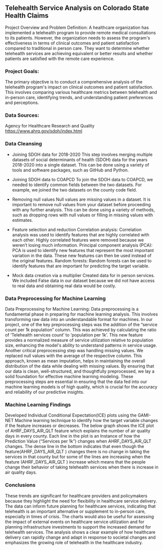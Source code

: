 ## Telehealth Service Analysis on Colorado State Health Claims


Project Overview and Problem Definition:
A healthcare organization has implemented a telehealth program to provide remote medical consultations to its patients. However, the organization needs to assess the program's effectiveness in terms of clinical outcomes and 
patient satisfaction compared to traditional in person care. They want to determine whether telehealth services are achieving equivalent or better results and whether patients are satisfied with the remote care experience.

### Project Goals:
The primary objective is to conduct a comprehensive analysis of the telehealth program's impact on clinical outcomes and patient satisfaction. This involves comparing various healthcare metrics between telehealth and 
in-person care, identifying trends, and understanding patient preferences and perceptions.

### Data Sources:
Agency for Healthcare Research and Quality
 https://www.ahrq.gov/sdoh/index.html

### Data Cleansing
* Joining SDOH data for 2018-2020
This step involves merging multiple datasets of social determinants of health (SDOH) data for the years 2018-2020 into a single dataset. This can be done using a variety of tools and software packages, such as
GitHub and Python.
* Joining SDOH data to COAPCD
To join the SDOH data to COAPCD, we needed to identify common fields between the two datasets. For example, we  joined the two datasets on the county code field.

* Removing null values
Null values are missing values in a dataset. It is important to remove null values from your dataset before proceeding with any further analysis. This can be done using a variety of methods, such as dropping rows
with null values or filling in missing values with estimates.

* Feature selection and reduction
Correlation analysis: Correlation analysis was used to identify features that are highly correlated with each other. Highly correlated features were removed because we weren’t losing much information.
Principal component analysis (PCA): PCA is used to identify new features that represent the most important variation in the data. These new features can then be used instead of the original features.
Random forests: Random forests can be used to identify features that are important for predicting the target variable.

* Mock data creation via a multiplier
Created data for in person services. We included False data in our dataset because we did not have access to real data and obtaining real data would be costly.

### Data Preprocessing for Machine Learning
Data Preprocessing for Machine Learning: Data preprocessing is a fundamental phase in preparing for machine learning analysis. This involves transforming raw data into an 
understandable format for machines. In our project, one of the key preprocessing steps was the addition of the “service count per 1k population” column. This was achieved 
by calculating the ratio of ‘Telehealth services count’ to ‘population per 1k’. This new feature provides a normalized measure of service utilization relative to population 
size, enhancing the model's ability to understand patterns in service usage. Another critical preprocessing step was handling missing values. We replaced null values with 
the average of the respective column. This approach, known as mean imputation, helps in maintaining the overall distribution of the data while dealing with missing values.
By ensuring that our data is clean, well-structured, and thoughtfully preprocessed, we lay a solid foundation for effective machine learning modeling. These preprocessing 
steps are essential in ensuring that the data fed into our machine learning models is of high quality, which is crucial for the accuracy and reliability of our predictive 
insights.

### Machine Learning Findings
Developed Individual Conditional Expectation(ICE) plots using the GAMI-NET Machine learning technique to identify how the target variable changes if the feature increases 
or decreases. The below graph shows the ICE plot of AHRF_DAYS_AIR_QLT feature which explains the number of air quality days in every county. Each line in the plot is an 
Instance of how the Prediction Value (“Services per 1k”) changes when AHRF_DAYS_AIR_QLT changes. The dense line in the bottom indicates that even though the 
feature(AHRF_DAYS_AIR_QLT ) changes there is no change in taking the services in that county but for some of the lines are increasing when the feature (AHRF_DAYS_AIR_QLT ) 
increase which means that the people change their behavior of taking telehealth services when there is increase in air quality days.

### Conclusions
These trends are significant for healthcare providers and policymakers because they highlight the need for flexibility in healthcare service delivery.
The data can inform future planning for healthcare services, indicating that telehealth is an important alternative or supplement to in-person care, especially in times of 
crisis. The charts would also be useful for assessing the impact of external events on healthcare service utilization and for planning infrastructure investments to support
the increased demand for telehealth services. The analysis shows a clear example of how healthcare delivery can rapidly change and adapt in response to societal changes and 
emphasizes the growing role of telehealth in the healthcare industry.

